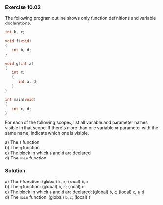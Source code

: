 ### Exercise 10.02
The following program outline shows only function definitions and variable declarations.
```c
int b, c;

void f(void)
{
   int b, d;
}

void g(int a)
{
   int c;
   {
      int a, d;
   }
}

int main(void)
{
   int c, d;
}
```
For each of the following scopes, list all variable and parameter names visible in that scope. If there's more than one variable or parameter with the same name, indicate which one is visible.

a) The `f` function  
b) The `g` function  
c) The block in which `a` and `d` are declared  
d) The `main` function
### Solution
a) The `f` function: (global) `b`, `c`; (local) `b`, `d`  
b) The `g` function: (global) `b`, `c`; (local) `c`  
c) The block in which `a` and `d` are declared: (global) `b`, `c`; (local) `c`, `a`, `d`  
d) The `main` function: (global) `b`, `c`; (local) `f`  
